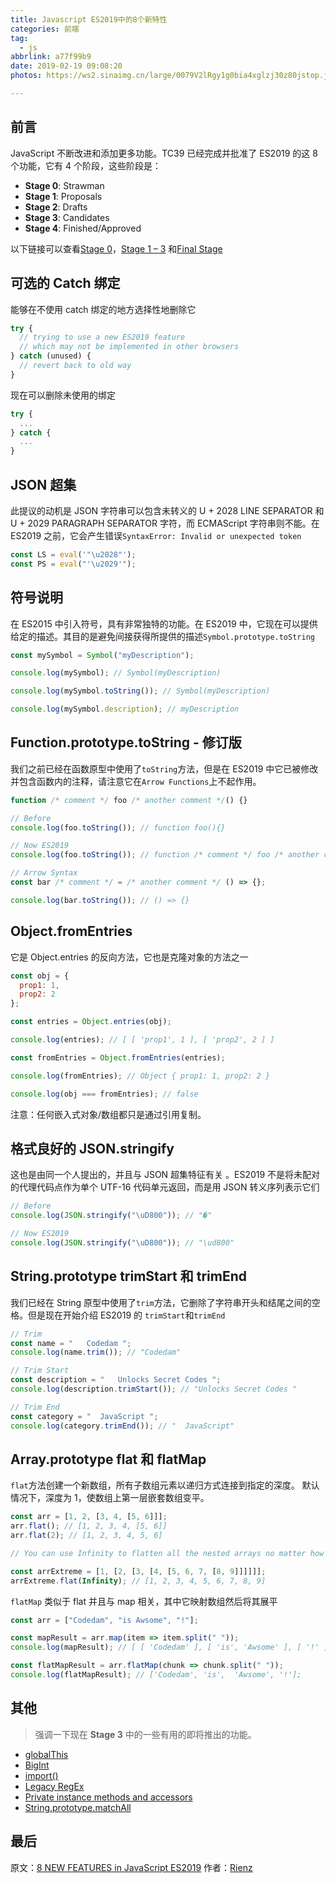 ```yaml
---
title: Javascript ES2019中的8个新特性
categories: 前端
tag:
  - js
abbrlink: a77f99b9
date: 2019-02-19 09:08:20
photos: https://ws2.sinaimg.cn/large/0079V2lRgy1g0bia4xglzj30z80jstop.jpg

---
```


## 前言

JavaScript 不断改进和添加更多功能。TC39 已经完成并批准了 ES2019 的这 8 个功能，它有 4 个阶段，这些阶段是：

- **Stage 0**: Strawman
- **Stage 1**: Proposals
- **Stage 2**: Drafts
- **Stage 3**: Candidates
- **Stage 4**: Finished/Approved

以下链接可以查看[Stage 0](https://github.com/tc39/proposals/blob/master/stage-0-proposals.md)，[Stage 1 – 3](https://github.com/tc39/proposals) 和[Final Stage](https://github.com/tc39/proposals/blob/master/finished-proposals.md)

## 可选的 Catch 绑定

能够在不使用 catch 绑定的地方选择性地删除它

```js
try {
  // trying to use a new ES2019 feature
  // which may not be implemented in other browsers
} catch (unused) {
  // revert back to old way
}
```

现在可以删除未使用的绑定

```js
try {
  ...
} catch {
  ...
}
```

## JSON 超集

此提议的动机是 JSON 字符串可以包含未转义的 U + 2028 LINE SEPARATOR 和 U + 2029 PARAGRAPH SEPARATOR 字符，而 ECMAScript 字符串则不能。在 ES2019 之前，它会产生错误`SyntaxError: Invalid or unexpected token`

```js
const LS = eval('"\u2028"');
const PS = eval("'\u2029'");
```

## 符号说明

在 ES2015 中引入符号，具有非常独特的功能。在 ES2019 中，它现在可以提供给定的描述。其目的是避免间接获得所提供的描述`Symbol.prototype.toString`

```js
const mySymbol = Symbol("myDescription");

console.log(mySymbol); // Symbol(myDescription)

console.log(mySymbol.toString()); // Symbol(myDescription)

console.log(mySymbol.description); // myDescription
```

## Function.prototype.toString - 修订版

我们之前已经在函数原型中使用了`toString`方法，但是在 ES2019 中它已被修改并包含函数内的注释，请注意它在`Arrow Functions`上不起作用。

```js
function /* comment */ foo /* another comment */() {}

// Before
console.log(foo.toString()); // function foo(){}

// Now ES2019
console.log(foo.toString()); // function /* comment */ foo /* another comment */ (){}

// Arrow Syntax
const bar /* comment */ = /* another comment */ () => {};

console.log(bar.toString()); // () => {}
```

## Object.fromEntries

它是 Object.entries 的反向方法，它也是克隆对象的方法之一

```js
const obj = {
  prop1: 1,
  prop2: 2
};

const entries = Object.entries(obj);

console.log(entries); // [ [ 'prop1', 1 ], [ 'prop2', 2 ] ]

const fromEntries = Object.fromEntries(entries);

console.log(fromEntries); // Object { prop1: 1, prop2: 2 }

console.log(obj === fromEntries); // false
```

注意：任何嵌入式对象/数组都只是通过引用复制。

## 格式良好的 JSON.stringify

这也是由同一个人提出的，并且与 JSON 超集特征有关 。ES2019 不是将未配对的代理代码点作为单个 UTF-16 代码单元返回，而是用 JSON 转义序列表示它们

```js
// Before
console.log(JSON.stringify("\uD800")); // "�"

// Now ES2019
console.log(JSON.stringify("\uD800")); // "\ud800"
```

## String.prototype trimStart 和 trimEnd

我们已经在 String 原型中使用了`trim`方法，它删除了字符串开头和结尾之间的空格。但是现在开始介绍 ES2019 的 `trimStart`和`trimEnd`

```js
// Trim
const name = "   Codedam ";
console.log(name.trim()); // "Codedam"

// Trim Start
const description = "   Unlocks Secret Codes ";
console.log(description.trimStart()); // "Unlocks Secret Codes "

// Trim End
const category = "  JavaScript ";
console.log(category.trimEnd()); // "  JavaScript"
```

## Array.prototype flat 和 flatMap

`flat`方法创建一个新数组，所有子数组元素以递归方式连接到指定的深度。 默认情况下，深度为 1，使数组上第一层嵌套数组变平。

```js
const arr = [1, 2, [3, 4, [5, 6]]];
arr.flat(); // [1, 2, 3, 4, [5, 6]]
arr.flat(2); // [1, 2, 3, 4, 5, 6]

// You can use Infinity to flatten all the nested arrays no matter how deep the array is

const arrExtreme = [1, [2, [3, [4, [5, 6, 7, [8, 9]]]]]];
arrExtreme.flat(Infinity); // [1, 2, 3, 4, 5, 6, 7, 8, 9]
```

`flatMap` 类似于 flat 并且与 map 相关，其中它映射数组然后将其展平

```js
const arr = ["Codedam", "is Awsome", "!"];

const mapResult = arr.map(item => item.split(" "));
console.log(mapResult); // [ [ 'Codedam' ], [ 'is', 'Awsome' ], [ '!' ] ]

const flatMapResult = arr.flatMap(chunk => chunk.split(" "));
console.log(flatMapResult); // ['Codedam', 'is',  'Awsome', '!'];
```

## 其他

> 强调一下现在 **Stage 3** 中的一些有用的即将推出的功能。

- [globalThis](https://github.com/tc39/proposal-global)
- [BigInt](https://github.com/tc39/proposal-bigint)
- [import()](https://github.com/tc39/proposal-dynamic-import)
- [Legacy RegEx](https://github.com/tc39/proposal-regexp-legacy-features)
- [Private instance methods and accessors](https://github.com/tc39/proposal-private-methods)
- [String.prototype.matchAll](https://github.com/tc39/String.prototype.matchAll)

## 最后

原文：[8 NEW FEATURES in JavaScript ES2019](https://codedam.com/8-new-features-javascript-es2019/)
作者：[Rienz](https://codedam.com/author/admin/)
